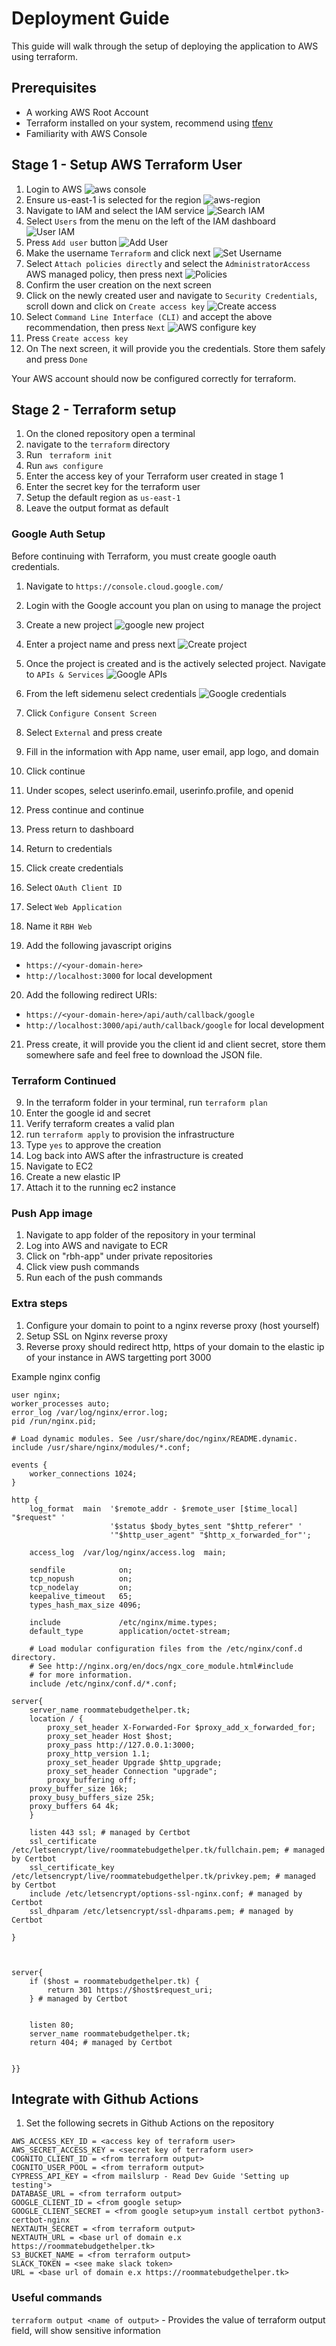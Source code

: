 # Deployment Guide

This guide will walk through the setup of deploying the application to AWS using terraform.

## Prerequisites

- A working AWS Root Account
- Terraform installed on your system, recommend using [tfenv](https://github.com/tfutils/tfenv)
- Familiarity with AWS Console

## Stage 1 - Setup AWS Terraform User

1. Login to AWS
   ![aws console](./resources/aws-console.png)
2. Ensure us-east-1 is selected for the region
   ![aws-region](./resources/aws-region.png)
3. Navigate to IAM and select the IAM service
   ![Search IAM](./resources/aws-iam-search.png)
4. Select `Users` from the menu on the left of the IAM dashboard
   ![User IAM](./resources/aws-iam-user.png)
5. Press `Add user` button
   ![Add User](./resources/aws-add-user.png)
6. Make the username `Terraform` and click next
   ![Set Username](./resources/aws-specify-username.png)
7. Select `Attach policies directly` and select the `AdministratorAccess` AWS managed policy, then press next
   ![Policies](./resources/aws-policies.png)
8. Confirm the user creation on the next screen
9. Click on the newly created user and navigate to `Security Credentials`, scroll down and click on `Create access key`
   ![Create access](./resources/aws-create-access-key.png)
10. Select `Command Line Interface (CLI)` and accept the above recommendation, then press `Next`
    ![AWS configure key](./resources/aws-configure-key.png)
11. Press `Create access key`
12. On The next screen, it will provide you the credentials. Store them safely and press `Done`

Your AWS account should now be configured correctly for terraform.

## Stage 2 - Terraform setup

1. On the cloned repository open a terminal
2. navigate to the `terraform` directory
3. Run ` terraform init`
4. Run `aws configure`
5. Enter the access key of your Terraform user created in stage 1
6. Enter the secret key for the terraform user
7. Setup the default region as `us-east-1`
8. Leave the output format as default

### Google Auth Setup

Before continuing with Terraform, you must create google oauth credentials.

1. Navigate to `https://console.cloud.google.com/`
2. Login with the Google account you plan on using to manage the project
3. Create a new project
   ![google new project](./resources/google-new-project.png)
4. Enter a project name and press next
   ![Create project](./resources/google-create-project.png)
5. Once the project is created and is the actively selected project. Navigate to `APIs & Services`
   ![Google APIs](./resources/google-apis.png)

6. From the left sidemenu select credentials
   ![Google credentials](./resources/google-creds.png)
7. Click `Configure Consent Screen`
8. Select `External` and press create
9. Fill in the information with App name, user email, app logo, and domain
10. Click continue
11. Under scopes, select userinfo.email, userinfo.profile, and openid
12. Press continue and continue
13. Press return to dashboard
14. Return to credentials
15. Click create credentials
16. Select `OAuth Client ID`
17. Select `Web Application`
18. Name it `RBH Web`

19. Add the following javascript origins

- `https://<your-domain-here>`
- `http://localhost:3000` for local development

20. Add the following redirect URIs:

- `https://<your-domain-here>/api/auth/callback/google`
- `http://localhost:3000/api/auth/callback/google` for local development

21. Press create, it will provide you the client id and client secret, store them somewhere safe and feel free to download the JSON file.

### Terraform Continued

9. In the terraform folder in your terminal, run `terraform plan`
10. Enter the google id and secret
11. Verify terraform creates a valid plan
12. run `terraform apply` to provision the infrastructure
13. Type `yes` to approve the creation
14. Log back into AWS after the infrastructure is created
15. Navigate to EC2
16. Create a new elastic IP
17. Attach it to the running ec2 instance

### Push App image

1. Navigate to app folder of the repository in your terminal
2. Log into AWS and navigate to ECR
3. Click on "rbh-app" under private repositories
4. Click view push commands
5. Run each of the push commands

### Extra steps

1. Configure your domain to point to a nginx reverse proxy (host yourself)
2. Setup SSL on Nginx reverse proxy
3. Reverse proxy should redirect http, https of your domain to the elastic ip of your instance in AWS targetting port 3000

Example nginx config

```
user nginx;
worker_processes auto;
error_log /var/log/nginx/error.log;
pid /run/nginx.pid;

# Load dynamic modules. See /usr/share/doc/nginx/README.dynamic.
include /usr/share/nginx/modules/*.conf;

events {
    worker_connections 1024;
}

http {
    log_format  main  '$remote_addr - $remote_user [$time_local] "$request" '
                      '$status $body_bytes_sent "$http_referer" '
                      '"$http_user_agent" "$http_x_forwarded_for"';

    access_log  /var/log/nginx/access.log  main;

    sendfile            on;
    tcp_nopush          on;
    tcp_nodelay         on;
    keepalive_timeout   65;
    types_hash_max_size 4096;

    include             /etc/nginx/mime.types;
    default_type        application/octet-stream;

    # Load modular configuration files from the /etc/nginx/conf.d directory.
    # See http://nginx.org/en/docs/ngx_core_module.html#include
    # for more information.
    include /etc/nginx/conf.d/*.conf;

server{
    server_name roommatebudgethelper.tk;
    location / {
        proxy_set_header X-Forwarded-For $proxy_add_x_forwarded_for;
        proxy_set_header Host $host;
        proxy_pass http://127.0.0.1:3000;
        proxy_http_version 1.1;
        proxy_set_header Upgrade $http_upgrade;
        proxy_set_header Connection "upgrade";
    	proxy_buffering off;
	proxy_buffer_size 16k;
	proxy_busy_buffers_size 25k;
	proxy_buffers 64 4k;
	}

    listen 443 ssl; # managed by Certbot
    ssl_certificate /etc/letsencrypt/live/roommatebudgethelper.tk/fullchain.pem; # managed by Certbot
    ssl_certificate_key /etc/letsencrypt/live/roommatebudgethelper.tk/privkey.pem; # managed by Certbot
    include /etc/letsencrypt/options-ssl-nginx.conf; # managed by Certbot
    ssl_dhparam /etc/letsencrypt/ssl-dhparams.pem; # managed by Certbot

}



server{
    if ($host = roommatebudgethelper.tk) {
        return 301 https://$host$request_uri;
    } # managed by Certbot


    listen 80;
    server_name roommatebudgethelper.tk;
    return 404; # managed by Certbot


}}
```

## Integrate with Github Actions

1. Set the following secrets in Github Actions on the repository

```
AWS_ACCESS_KEY_ID = <access key of terraform user>
AWS_SECRET_ACCESS_KEY = <secret key of terraform user>
COGNITO_CLIENT_ID = <from terraform output>
COGNITO_USER_POOL = <from terraform output>
CYPRESS_API_KEY = <from mailslurp - Read Dev Guide 'Setting up testing'>
DATABASE_URL = <from terraform output>
GOOGLE_CLIENT_ID = <from google setup>
GOOGLE_CLIENT_SECRET = <from google setup>yum install certbot python3-certbot-nginx
NEXTAUTH_SECRET = <from terraform output>
NEXTAUTH_URL = <base url of domain e.x https://roommatebudgethelper.tk>
S3_BUCKET_NAME = <from terraform output>
SLACK_TOKEN = <see make slack token>
URL = <base url of domain e.x https://roommatebudgethelper.tk>
```

### Useful commands

`terraform output <name of output>` - Provides the value of terraform output field, will show sensitive information
